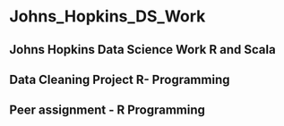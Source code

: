 # Johns_Hopkins_DS_Work

## Johns Hopkins Data Science Work R and Scala

## Data Cleaning Project R- Programming

## Peer assignment - R Programming
